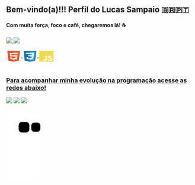 ## Bem-vindo(a)!!! Perfil do Lucas Sampaio 🇧🇷🇵🇹



#### Com muita força, foco e café, chegaremos lá! ☕
<div>
  <a href="https://github.com/lucasdlsampaio">
  <img height="180em" src="https://github-readme-stats.vercel.app/api?username=lucasdlsampaio&show_icons=true&theme=merko&include_all_commits=true&count_private=true"/>
  <img height="180em" src="https://github-readme-stats.vercel.app/api/top-langs/?username=lucasdlsampaio&layout=compact&langs_count=6&theme=merko"/>
</div>
<div style="display: inline_block"><br>
  <img align="center" alt="HTML" height="30" width="40" src="https://raw.githubusercontent.com/devicons/devicon/master/icons/html5/html5-original.svg">
  <img align="center" alt="CSS" height="30" width="40" src="https://raw.githubusercontent.com/devicons/devicon/master/icons/css3/css3-original.svg">
  <img align="center" alt="Js" height="30" width="40" src="https://raw.githubusercontent.com/devicons/devicon/master/icons/javascript/javascript-plain.svg">
</div>
 
 <br>
 
  ### Para acompanhar minha evolução na programação acesse as redes abaixo!
 
<div> 
   <a href="https://instagram.com/lucasdlsampaio" target="_blank"><img src="https://img.shields.io/badge/-Instagram-%23E4405F?style=for-the-badge&logo=instagram&logoColor=white" target="_blank"></a>
  <a href="https://www.linkedin.com/in/lucasdlsampaio/" target="_blank"><img src="https://img.shields.io/badge/-LinkedIn-%230077B5?style=for-the-badge&logo=linkedin&logoColor=white" target="_blank"></a>
  <a href = "mailto:lucasdlsampaio@gmail.com"><img src="https://img.shields.io/badge/-Gmail-%23333?style=for-the-badge&logo=gmail&logoColor=white" target="_blank"></a>
  
  
  ![Snake animation](https://github.com/lucasdlsampaio/lucasdlsampaio/blob/output/github-contribution-grid-snake.svg)

</div>
